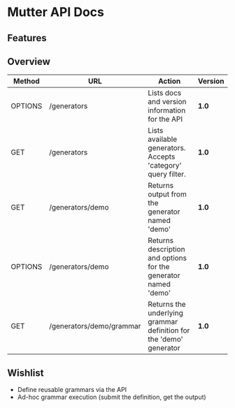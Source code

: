 # Mutter API Docs

## Features


## Overview

| Method | URL | Action | Version |
|--------|-----|--------|---------|
| OPTIONS | /generators | Lists docs and version information for the API | **1.0** |
| GET | /generators | Lists available generators. Accepts 'category' query filter. | **1.0** |
| GET | /generators/demo | Returns output from the generator named 'demo' | **1.0** |
| OPTIONS | /generators/demo | Returns description and options for the generator named 'demo' | **1.0** |
| GET | /generators/demo/grammar | Returns the underlying grammar definition for the 'demo' generator | **1.0** |

## Wishlist

- Define reusable grammars via the API
- Ad-hoc grammar execution (submit the definition, get the output)